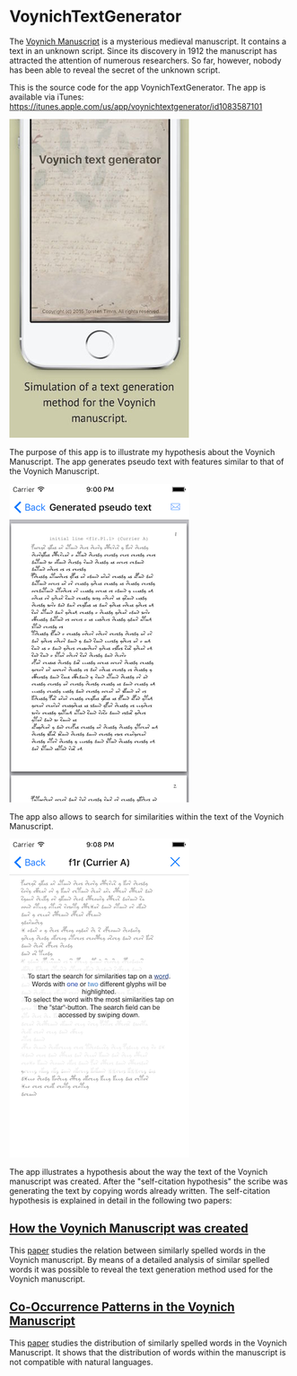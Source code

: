 # VoynichTextGenerator

The <a href="https://en.wikipedia.org/wiki/Voynich_manuscript">Voynich Manuscript</a> is a mysterious medieval manuscript. It contains a text in an unknown script. Since its discovery in 1912 the manuscript has attracted the attention of numerous researchers. So far, however, nobody has been able to reveal the secret of the unknown script.

This is the source code for the app VoynichTextGenerator. The app is available via iTunes:
<a href="https://itunes.apple.com/us/app/voynichtextgenerator/id1083587101">https://itunes.apple.com/us/app/voynichtextgenerator/id1083587101</a>

![Page](Images/app.jpg)

The purpose of this app is to illustrate my hypothesis about the Voynich Manuscript. The app generates pseudo text with features similar to that of the Voynich Manuscript.

![Page](Images/generate_text.png)

The app also allows to search for similarities within the text of the Voynich Manuscript.

![Page](Images/search_similarities.png)

The app illustrates a hypothesis about the way the text of the Voynich manuscript was created. After the "self-citation hypothesis" the scribe was generating the text by copying words already written.
The self-citation hypothesis is explained in detail in the following two papers:

<a href="http://arxiv.org/abs/1407.6639">How the Voynich Manuscript was created</a>
------------

This <a href="http://arxiv.org/pdf/1407.6639v3">paper</a> studies the relation between similarly spelled words in the Voynich manuscript. By means of a detailed analysis of similar spelled words it was possible to reveal the text generation method used for the Voynich manuscript.

<a href="http://arxiv.org/abs/1601.07435">Co-Occurrence Patterns in the Voynich Manuscript</a>
------------

This <a href="http://arxiv.org/pdf/1601.07435v2">paper</a> studies the distribution of similarly spelled words in the Voynich Manuscript. It shows that the distribution of words within the manuscript is not compatible with natural languages.

